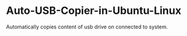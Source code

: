 # Auto-USB-Copier-in-Ubuntu-Linux
Automatically copies content of usb drive on connected to system.

